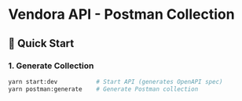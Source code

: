 # Vendora API - Postman Collection

## 🚀 Quick Start

### 1. Generate Collection
```bash
yarn start:dev           # Start API (generates OpenAPI spec)
yarn postman:generate    # Generate Postman collection
```
